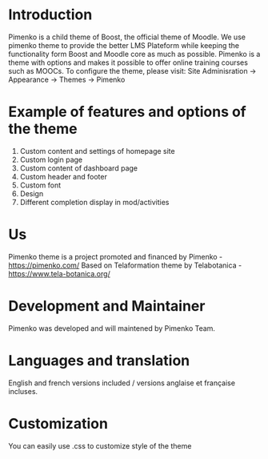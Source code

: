 Introduction
============
Pimenko is a child theme of Boost, the official theme of Moodle.
We use pimenko theme to provide the better LMS Plateform while keeping the functionality form Boost and Moodle core as much as possible.
Pimenko is a theme with options and makes it possible to offer online training courses such as MOOCs.
To configure the theme, please visit: Site Adminisration -> Appearance -> Themes -> Pimenko


Example of features and options of the theme
============
1. Custom content and settings of homepage site
2. Custom login page
3. Custom content of dashboard page
4. Custom header and footer
5. Custom font
6. Design
7. Different completion display in mod/activities

Us
============
Pimenko theme is a project promoted and financed by Pimenko - https://pimenko.com/
Based on Telaformation theme by Telabotanica - https://www.tela-botanica.org/

Development and Maintainer
============
Pimenko was developed and will maintened by Pimenko Team. 

Languages and translation
===================
English and french versions included / versions anglaise et française incluses.


Customization
===================
You can easily use .css to customize style of the theme